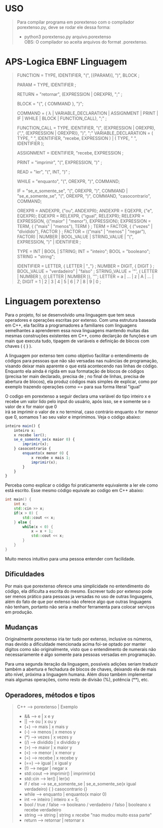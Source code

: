 # USO

> Para compilar programa em porextenso com o compilador porextenso.py, deve se rodar ele dessa forma:  
> - python3 porextenso.py arquivo.porextenso  
> OBS: O compilador so aceita arquivos do format .porextenso.

# APS-Logica EBNF Linguagem
> FUNCTION = TYPE, IDENTIFIER, "(", [{PARAM}], ")", BLOCK ;
> 
> PARAM = TYPE, IDENTIFIER ;
> 
> RETURN = "retornar", (EXPRESSION | OREXPR), ";" ;
> 
> BLOCK = "{", { COMMAND }, "}";
> 
> COMMAND = ( λ | VARIABLE_DECLARATION | ASSIGNMENT | PRINT | IF | WHILE | BLOCK | FUNCTION_CALL), ";" ;
> 
> FUNCTION_CALL = TYPE, IDENTIFIER, "(", (EXPRESSION | OREXPR), {",", (EXPRESSION | OREXPR)}, ")", ";"
> VARIABLE_DECLARATION = ( TYPE, " ", IDENTIFIER, "recebe, EXPRESSION ) |
>                        ( TYPE, " ", IDENTIFIER );
> 
> ASSIGNMENT = IDENTIFIER, "recebe, EXPRESSION ;
> 
> PRINT = "imprimir", "(", EXPRESSION, ")" ;
> 
> READ = "ler", "(", INT, ")" ;
> 
> WHILE = "enquanto", "(", OREXPR, ")", COMMAND;
> 
> IF = "se_e_somente_se", "(", OREXPR, ")", COMMAND |
>      "se_e_somente_se", "(", OREXPR, ")", COMMAND, "casocontrario", COMMAND;
> 
> OREXPR = ANDEXPR, {"ou", ANDEXPR};
> ANDEXPR = EQEXPR, {"e", EQEXPR};
> EQEXPR = RELEXPR, {"igual", RELEXPR};
> RELEXPR = EXPRESSION, {("maior" | "menor"), EXPRESSION};
> EXPRESSION = TERM, { ("mais" | "menos"), TERM } ;
> TERM = FACTOR, { ("vezes" | "dividido"), FACTOR } ;
> FACTOR = (("mais" | "menos" | "negar"), FACTOR) | NUMBER | BOOL_VALUE | STRING_VALUE | "(", EXPRESSION, ")" | IDENTIFIER ;
> 
> TYPE = INT | BOOL | STRING;
> INT = "inteiro";
> BOOL = "booleano";
> STRING = "string";
> 
> IDENTIFIER = LETTER, { LETTER | "_"} ;
> NUMBER = DIGIT, { DIGIT } ;
> BOOL_VALUE = "verdadeiro" | "falso" ;
> STRING_VALUE = '"', ( LETTER | NUMBER ), {( LETTER | NUMBER )}, '"';
> LETTER = a | ... | z | A | ... | Z;
> DIGIT = 1 | 2 | 3 | 4 | 5 | 6 | 7 | 8 | 9 | 0 ;

# Linguagem porextenso
<p>Para o projeto, foi se desenvolvido uma linguagem que tem seus operadores e operações escritas por extenso. 
Com uma estrutura baseada em C++, ela facilita a programadores a familiares com linguagens semelhantes a aprenderem essa nova linguagens mantendo muitas das mesmas construções  
existentes em C++, como declarção de funções e um main que executa tudo, tipagem de variáveis e definição de blocos com chaves ( { } ).</p>  
<p>A linguagem por extenso tem como objetivo facilitar o entendimento de códigos para pessoas que não são versadas nas nuâncias de programação, visando deixar mais aparente  
o que está acontecendo nas linhas de código. Enquanto ela ainda é rigida em sua formatação de blocos de códigos (precisa ter main declarado, precisa de ; no final de linhas,  
precisa de abertura de blocos), ela produz códigos mais simples de explicar, como por exemplo trazendo operações como == para sua forma literal "igual"</p>  


O codigo em porextenso a seguir declara uma variável do tipo inteiro x e recebe um valor lido pelo input do usuário, após isso, se e somente se o valor de x for maior que 0  
irá se imprimir o valor de x no terminal, caso contrário enquanto x for menor que 0, somamos 1 ao seu valor e imprimimos. Veja o código abaixo:  

```js
inteiro main() {
    inteiro x;
    x recebe ler();
    se_e_somente_se(x maior 0) {
        imprimir(x);
    } casocontrario {
        enquanto(x menor 0) {
            x recebe x mais 1;
            imprimir(x);
        }
    }
}
```
Perceba como explicar o código foi praticamente equivalente a ler ele como está escrito. Esse mesmo código equivale ao codigo em C++ abaixo:  

```C++
int main() {
    int x;
    std::cin >> x;
    if(x > 0) {
        std::cout << x;
    } else {
        while(x < 0) {
            x = x + 1;
            std::cout << x;
        }
    }
}
```

Muito menos intuitivo para uma pessoa entender com facilidade.  
  

## Dificuldades
<p>Por mais que porextenso oferece uma simplicidade no entendimento do código, ela dificulta a escrita do mesmo.  
Escrever tudo por extenso pode ser menos prático para pessoas ja versadas no uso de outras linguagens, além do fato
de que por extenso não oferece algo que outras linguagens não tenham, portanto não seria a melhor ferramenta para  
colocar serviços em produção.</p>  
  

## Mudanças
<p>Originalmente porextenso iria ter tudo por extenso, inclusive os números, mas devido a dificuldade mencionada acima  
foi-se optado por manter digitos como são originalmente, visto que o entendimento de numerais não necessariamente é  
algo somente para pessoas versadas em programação.</p>
<p>Para uma segunda iteração da linguagem, possíveis adições seriam traduzir também a abertura e fechadura de blocos  
de chaves, deixando ela de mais alto nível, próxima a linguagem humana. Além disso também implementar mais algumas  
operações, como resto de divisão (%), potência (**), etc.</p>  
  

  
## Operadores, métodos e tipos  
> C++ --> porextenso | Exemplo  
> - && --> e | x e y  
> - || --> ou | x ou y   
> - (+) --> mais | x mais y  
> - (-) --> menos | x menos y  
> - (*) --> vezes | x vezes y  
> - (/) --> dividido | x dividido y  
> - (>) --> maior | x maior y  
> - (<) --> menor | x menor y  
> - (=) --> recebe | x recebe y  
> - (==) --> igual | x igual y  
> - (!) --> negar | negar x  
> - std::cout --> imprimir() | imprimir(x)  
> - std::cin --> ler() | ler(x)  
> - if / else --> se_e_somente_se | se_e_somente_se(x igual verdadeiro) { } casocontrario {}  
> - while --> enquanto | enquanto(x maior 0)
> - int --> inteiro | inteiro x = 5;
> - bool / true / false --> booleano / verdadeiro / falso | booleano x recebe verdadeiro
> - string --> string | string x recebe "nao mudou muito essa parte"
> - return --> retornar | retornar x
